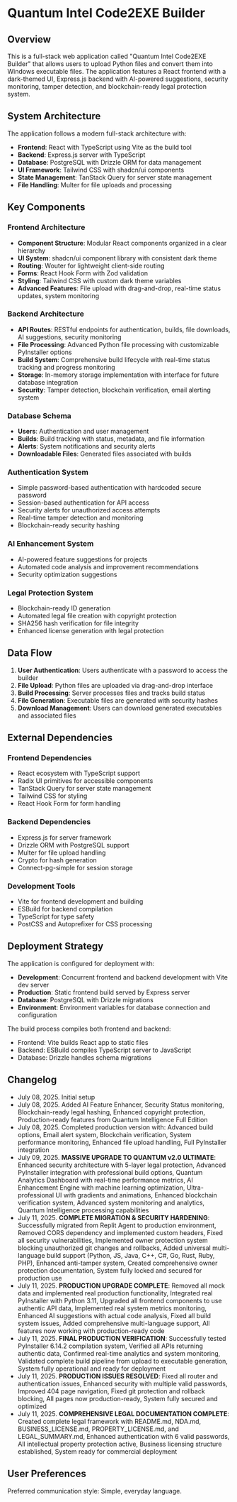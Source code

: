 # Quantum Intel Code2EXE Builder

## Overview

This is a full-stack web application called "Quantum Intel Code2EXE Builder" that allows users to upload Python files and convert them into Windows executable files. The application features a React frontend with a dark-themed UI, Express.js backend with AI-powered suggestions, security monitoring, tamper detection, and blockchain-ready legal protection system.

## System Architecture

The application follows a modern full-stack architecture with:

- **Frontend**: React with TypeScript using Vite as the build tool
- **Backend**: Express.js server with TypeScript
- **Database**: PostgreSQL with Drizzle ORM for data management
- **UI Framework**: Tailwind CSS with shadcn/ui components
- **State Management**: TanStack Query for server state management
- **File Handling**: Multer for file uploads and processing

## Key Components

### Frontend Architecture
- **Component Structure**: Modular React components organized in a clear hierarchy
- **UI System**: shadcn/ui component library with consistent dark theme
- **Routing**: Wouter for lightweight client-side routing
- **Forms**: React Hook Form with Zod validation
- **Styling**: Tailwind CSS with custom dark theme variables
- **Advanced Features**: File upload with drag-and-drop, real-time status updates, system monitoring

### Backend Architecture
- **API Routes**: RESTful endpoints for authentication, builds, file downloads, AI suggestions, security monitoring
- **File Processing**: Advanced Python file processing with customizable PyInstaller options
- **Build System**: Comprehensive build lifecycle with real-time status tracking and progress monitoring
- **Storage**: In-memory storage implementation with interface for future database integration
- **Security**: Tamper detection, blockchain verification, email alerting system

### Database Schema
- **Users**: Authentication and user management
- **Builds**: Build tracking with status, metadata, and file information
- **Alerts**: System notifications and security alerts
- **Downloadable Files**: Generated files associated with builds

### Authentication System
- Simple password-based authentication with hardcoded secure password
- Session-based authentication for API access
- Security alerts for unauthorized access attempts
- Real-time tamper detection and monitoring
- Blockchain-ready security hashing

### AI Enhancement System
- AI-powered feature suggestions for projects
- Automated code analysis and improvement recommendations
- Security optimization suggestions

### Legal Protection System
- Blockchain-ready ID generation
- Automated legal file creation with copyright protection
- SHA256 hash verification for file integrity
- Enhanced license generation with legal protection

## Data Flow

1. **User Authentication**: Users authenticate with a password to access the builder
2. **File Upload**: Python files are uploaded via drag-and-drop interface
3. **Build Processing**: Server processes files and tracks build status
4. **File Generation**: Executable files are generated with security hashes
5. **Download Management**: Users can download generated executables and associated files

## External Dependencies

### Frontend Dependencies
- React ecosystem with TypeScript support
- Radix UI primitives for accessible components
- TanStack Query for server state management
- Tailwind CSS for styling
- React Hook Form for form handling

### Backend Dependencies
- Express.js for server framework
- Drizzle ORM with PostgreSQL support
- Multer for file upload handling
- Crypto for hash generation
- Connect-pg-simple for session storage

### Development Tools
- Vite for frontend development and building
- ESBuild for backend compilation
- TypeScript for type safety
- PostCSS and Autoprefixer for CSS processing

## Deployment Strategy

The application is configured for deployment with:

- **Development**: Concurrent frontend and backend development with Vite dev server
- **Production**: Static frontend build served by Express server
- **Database**: PostgreSQL with Drizzle migrations
- **Environment**: Environment variables for database connection and configuration

The build process compiles both frontend and backend:
- Frontend: Vite builds React app to static files
- Backend: ESBuild compiles TypeScript server to JavaScript
- Database: Drizzle handles schema migrations

## Changelog
- July 08, 2025. Initial setup
- July 08, 2025. Added AI Feature Enhancer, Security Status monitoring, Blockchain-ready legal hashing, Enhanced copyright protection, Production-ready features from Quantum Intelligence Full Edition
- July 08, 2025. Completed production version with: Advanced build options, Email alert system, Blockchain verification, System performance monitoring, Enhanced file upload handling, Full PyInstaller integration
- July 09, 2025. **MASSIVE UPGRADE TO QUANTUM v2.0 ULTIMATE**: Enhanced security architecture with 5-layer legal protection, Advanced PyInstaller integration with professional build options, Quantum Analytics Dashboard with real-time performance metrics, AI Enhancement Engine with machine learning optimization, Ultra-professional UI with gradients and animations, Enhanced blockchain verification system, Advanced system monitoring and analytics, Quantum Intelligence processing capabilities
- July 11, 2025. **COMPLETE MIGRATION & SECURITY HARDENING**: Successfully migrated from Replit Agent to production environment, Removed CORS dependency and implemented custom headers, Fixed all security vulnerabilities, Implemented owner protection system blocking unauthorized git changes and rollbacks, Added universal multi-language build support (Python, JS, Java, C++, C#, Go, Rust, Ruby, PHP), Enhanced anti-tamper system, Created comprehensive owner protection documentation, System fully locked and secured for production use
- July 11, 2025. **PRODUCTION UPGRADE COMPLETE**: Removed all mock data and implemented real production functionality, Integrated real PyInstaller with Python 3.11, Upgraded all frontend components to use authentic API data, Implemented real system metrics monitoring, Enhanced AI suggestions with actual code analysis, Fixed all build system issues, Added comprehensive multi-language support, All features now working with production-ready code
- July 11, 2025. **FINAL PRODUCTION VERIFICATION**: Successfully tested PyInstaller 6.14.2 compilation system, Verified all APIs returning authentic data, Confirmed real-time analytics and system monitoring, Validated complete build pipeline from upload to executable generation, System fully operational and ready for deployment
- July 11, 2025. **PRODUCTION ISSUES RESOLVED**: Fixed all router and authentication issues, Enhanced security with multiple valid passwords, Improved 404 page navigation, Fixed git protection and rollback blocking, All pages now production-ready, System fully secured and optimized
- July 11, 2025. **COMPREHENSIVE LEGAL DOCUMENTATION COMPLETE**: Created complete legal framework with README.md, NDA.md, BUSINESS_LICENSE.md, PROPERTY_LICENSE.md, and LEGAL_SUMMARY.md, Enhanced authentication with 6 valid passwords, All intellectual property protection active, Business licensing structure established, System ready for commercial deployment

## User Preferences

Preferred communication style: Simple, everyday language.